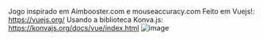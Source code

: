 Jogo inspirado em Aimbooster.com e mouseaccuracy.com
Feito em Vuejs!: https://vuejs.org/
Usando a biblioteca Konva.js: https://konvajs.org/docs/vue/index.html
![image](https://user-images.githubusercontent.com/48625121/161442797-4913997b-e75c-4af3-8f93-a28c93349b81.png)
